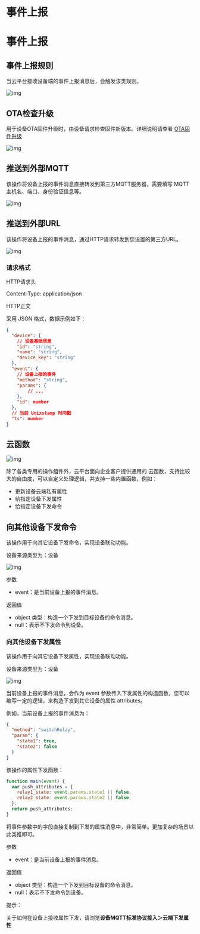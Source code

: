 # 事件上报

# 事件上报

## 事件上报规则

当云平台接收设备端的事件上报消息后，会触发该类规则。

![img](事件上报/docs05规则引擎assetswps13.jpg)

## OTA检查升级

用于设备OTA固件升级时，由设备请求检查固件新版本。详细说明请查看 [OTA固件升级](../设备维护/OTA固件升级.md)

![img](事件上报/docs05规则引擎assetswps14.jpg)

## 推送到外部MQTT

该操作将设备上报的事件消息直接转发到第三方MQTT服务器，需要填写 MQTT 主机名、端口、身份验证信息等。

![img](事件上报/docs05规则引擎assetswps15.jpg)

## 推送到外部URL

该操作将设备上报的事件消息，通过HTTP请求转发到您设置的第三方URL。

![img](事件上报/docs05规则引擎assetswps16.jpg)

### 请求格式

HTTP请求头

Content-Type: application/json

HTTP正文

采用 JSON 格式，数据示例如下：

```json
{ 
  "device": {    
    // 设备基础信息   
    "id": "string",  
    "name": "string",
    "device_key": "string"
  },
  "event": {      
    // 设备上报的事件
    "method": "string",
    "params": { 
        // ...   
    },    
    "id": number
  },
  // 当前 Unixstamp 时间戳
  "ts": number
}
```

## 云函数

![img](事件上报/docs05规则引擎assetswps17.jpg)

除了各类专用的操作组件外，云平台面向企业客户提供通用的 云函数，支持比较大的自由度，可以自定义处理逻辑，并支持一些内置函数，例如：

- 更新设备云端私有属性
- 给指定设备下发属性
- 给指定设备下发命令

## 向其他设备下发命令

该操作用于向其它设备下发命令，实现设备联动功能。

设备来源类型为：设备

![img](事件上报/docs05规则引擎assetswps18.jpg)

参数

- event：是当前设备上报的事件消息。

返回值

- object 类型：构造一个下发到目标设备的命令消息。
- null：表示不下发命令到设备。

### 向其他设备下发属性

该操作用于向其它设备下发属性，实现设备联动功能。

设备来源类型为：设备

![img](事件上报/docs05规则引擎assetswps19.jpg)

当前设备上报的事件消息，会作为 event 参数传入下发属性的构造函数，您可以编写一定的逻辑，来构造下发到其它设备的属性 attributes。

例如，当前设备上报的事件消息为：

```json
{
  "method": "switchRelay",
  "param": {
    "state1": true,
    "state2": false
  }
}
```

该操作的属性下发函数：

```jsx
function main(event) {
  var push_attributes = {
    relay1_state: event.params.state1 || false,
    relay2_state: event.params.state2 || false,
  };
  return push_attributes;
}
```

将事件参数中的字段直接复制到下发的属性消息中，非常简单。更加复杂的场景以此类推即可。

参数

- event：是当前设备上报的事件消息。

返回值

- object 类型：构造一个下发到目标设备的命令消息。
- null：表示不下发命令到设备。

提示：

关于如何在设备上接收属性下发，请浏览**设备MQTT标准协议接入＞云端下发属性**